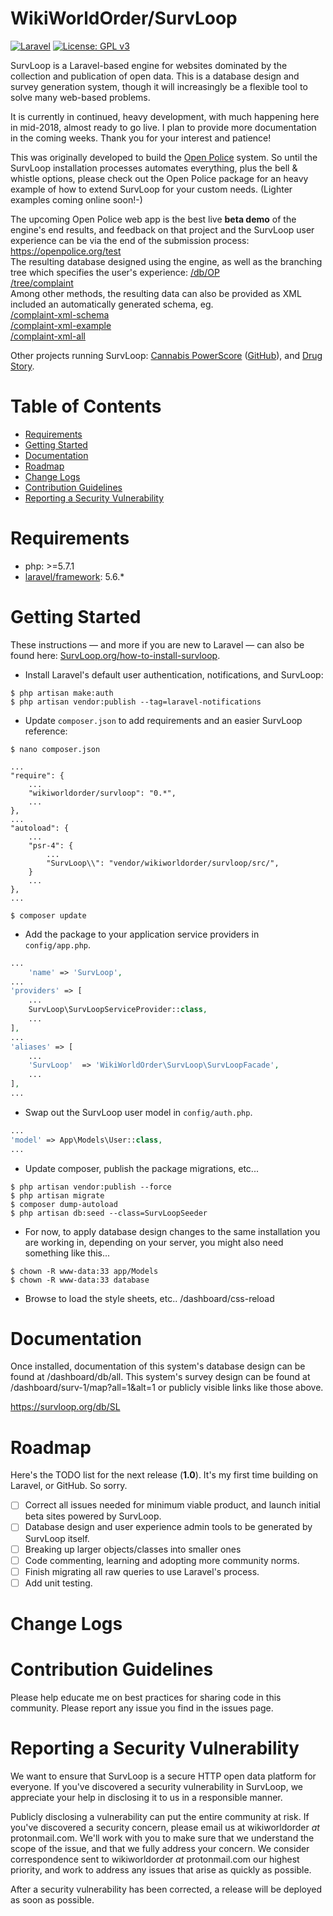 
# WikiWorldOrder/SurvLoop

[![Laravel](https://img.shields.io/badge/Laravel-5.6-orange.svg?style=flat-square)](http://laravel.com)
[![License: GPL v3](https://img.shields.io/badge/License-GPL%20v3-blue.svg)](https://www.gnu.org/licenses/gpl-3.0)

SurvLoop is a Laravel-based engine for websites dominated by the collection and publication of open data. 
This is a database design and survey generation system, though it will increasingly be a flexible tool to solve many 
web-based problems.

It is currently in continued, heavy development, with much happening here in mid-2018, almost ready to go live. 
I plan to provide more documentation in the coming weeks. Thank you for your interest and patience!

This was originally developed to build the 
<a href="https://github.com/flexyourrights/openpolice" target="_blank">Open Police</a> system. 
So until the SurvLoop installation processes automates everything, plus the bell & whistle options, 
please check out the Open Police package for an heavy example of how to extend SurvLoop for your custom needs. 
(Lighter examples coming online soon!-)

The upcoming Open Police web app is the best live <b>beta demo</b> of the engine's end results, 
and feedback on that project and the SurvLoop user experience can be  via the end of the submission process:<br />
<a href="https://openpolice.org/test" target="_blank">https://openpolice.org/test</a><br />
The resulting database designed using the engine, as well as the branching tree which specifies the user's experience: 
<a href="https://openpolice.org/db/OP" target="_blank">/db/OP</a><br />
<a href="https://openpolice.org/tree/complaint" target="_blank">/tree/complaint</a><br />
Among other methods, the resulting data can also be provided as 
XML included an automatically generated schema, eg.<br />
<a href="https://openpolice.org/complaint-xml-schema" target="_blank">/complaint-xml-schema</a><br />
<a href="https://openpolice.org/complaint-xml-example" target="_blank">/complaint-xml-example</a><br />
<a href="https://openpolice.org/complaint-xml-all" target="_blank">/complaint-xml-all</a>

Other projects running SurvLoop: <a href="https://powerscore.resourceinnovation.org/start/calculator" target="_blank">
Cannabis PowerScore</a> (<a href="https://github.com/resourceinnovation/cannabisscore" target="_blank">GitHub</a>), and
<a href="https://drugstory.me" target="_blank">Drug Story</a>.

# Table of Contents
* [Requirements](#requirements)
* [Getting Started](#getting-started)
* [Documentation](#documentation)
* [Roadmap](#roadmap)
* [Change Logs](#change-logs)
* [Contribution Guidelines](#contribution-guidelines)
* [Reporting a Security Vulnerability](#security-help)


# <a name="requirements"></a>Requirements

* php: >=5.7.1
* <a href="https://packagist.org/packages/laravel/framework" target="_blank">laravel/framework</a>: 5.6.*

# <a name="getting-started"></a>Getting Started

These instructions — and more if you are new to Laravel — can also be found here:
<a href="https://survloop.org/how-to-install-survloop" target="_blank">SurvLoop.org/how-to-install-survloop</a>.
    
* Install Laravel's default user authentication, notifications, and SurvLoop:

```
$ php artisan make:auth
$ php artisan vendor:publish --tag=laravel-notifications
```

* Update `composer.json` to add requirements and an easier SurvLoop reference:

```
$ nano composer.json
```

```
...
"require": {
	...
    "wikiworldorder/survloop": "0.*",
	...
},
...
"autoload": {
	...
	"psr-4": {
		...
		"SurvLoop\\": "vendor/wikiworldorder/survloop/src/",
	}
	...
},
...
```

```
$ composer update
```

* Add the package to your application service providers in `config/app.php`.

```php
...
    'name' => 'SurvLoop',
...
'providers' => [
	...
	SurvLoop\SurvLoopServiceProvider::class,
	...
],
...
'aliases' => [
	...
	'SurvLoop'	=> 'WikiWorldOrder\SurvLoop\SurvLoopFacade',
	...
],
...
```

* Swap out the SurvLoop user model in `config/auth.php`.

```php
...
'model' => App\Models\User::class,
...
```

* Update composer, publish the package migrations, etc...

```
$ php artisan vendor:publish --force
$ php artisan migrate
$ composer dump-autoload
$ php artisan db:seed --class=SurvLoopSeeder
```

* For now, to apply database design changes to the same installation you are working in, depending on your server, 
you might also need something like this...

```
$ chown -R www-data:33 app/Models
$ chown -R www-data:33 database
```

* Browse to load the style sheets, etc.. /dashboard/css-reload

# <a name="documentation"></a>Documentation

Once installed, documentation of this system's database design can be found at /dashboard/db/all. This system's 
survey design can be found at /dashboard/surv-1/map?all=1&alt=1
or publicly visible links like those above.

<a href="https://survloop.org/db/SL" target="_blank">https://survloop.org/db/SL</a>


# <a name="roadmap"></a>Roadmap

Here's the TODO list for the next release (**1.0**). It's my first time building on Laravel, or GitHub. So sorry.

* [ ] Correct all issues needed for minimum viable product, and launch initial beta sites powered by SurvLoop.
* [ ] Database design and user experience admin tools to be generated by SurvLoop itself. 
* [ ] Breaking up larger objects/classes into smaller ones
* [ ] Code commenting, learning and adopting more community norms.
* [ ] Finish migrating all raw queries to use Laravel's process.
* [ ] Add unit testing.

# <a name="change-logs"></a>Change Logs


# <a name="contribution-guidelines"></a>Contribution Guidelines

Please help educate me on best practices for sharing code in this community.
Please report any issue you find in the issues page.

# <a name="security-help"></a>Reporting a Security Vulnerability

We want to ensure that SurvLoop is a secure HTTP open data platform for everyone. 
If you've discovered a security vulnerability in SurvLoop, 
we appreciate your help in disclosing it to us in a responsible manner.

Publicly disclosing a vulnerability can put the entire community at risk. 
If you've discovered a security concern, please email us at wikiworldorder *at* protonmail.com. 
We'll work with you to make sure that we understand the scope of the issue, and that we fully address your concern. 
We consider correspondence sent to wikiworldorder *at* protonmail.com our highest priority, 
and work to address any issues that arise as quickly as possible.

After a security vulnerability has been corrected, a release will be deployed as soon as possible.

